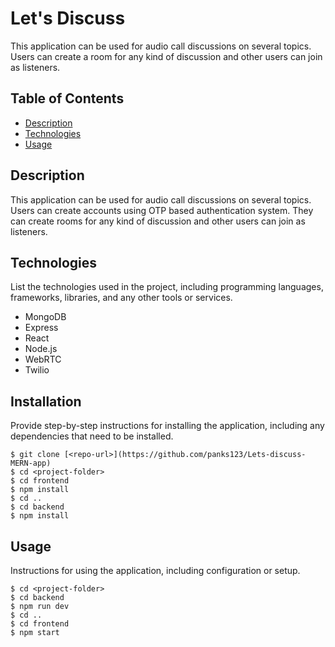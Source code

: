 
# Let's Discuss

This application can be used for audio call discussions on several topics. Users can
create a room for any kind of discussion and other users can join as listeners.


## Table of Contents

- [Description](#description)
- [Technologies](#technologies)
- [Usage](#usage)

## Description

This application can be used for audio call discussions on several topics. Users can create accounts using OTP based authentication system.
They can create rooms for any kind of discussion and other users can join as listeners.

## Technologies

List the technologies used in the project, including programming languages, frameworks, libraries, and any other tools or services.

- MongoDB
- Express
- React
- Node.js
- WebRTC
- Twilio


## Installation

Provide step-by-step instructions for installing the application, including any dependencies that need to be installed.

```
$ git clone [<repo-url>](https://github.com/panks123/Lets-discuss-MERN-app)
$ cd <project-folder>
$ cd frontend
$ npm install
$ cd ..
$ cd backend
$ npm install
```

## Usage

Instructions for using the application, including configuration or setup.

```
$ cd <project-folder>
$ cd backend
$ npm run dev
$ cd ..
$ cd frontend
$ npm start
```
